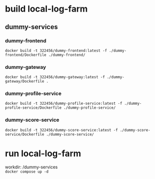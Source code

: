 # build local-log-farm
## dummy-services
### dummy-frontend
`docker build -t 322456/dummy-frontend:latest -f ./dummy-frontend/Dockerfile ./dummy-frontend/`
### dummy-gateway
`docker build -t 322456/dummy-gateway:latest -f ./dummy-gateway/Dockerfile .`
### dummy-profile-service
`docker build -t 322456/dummy-profile-service:latest -f ./dummy-profile-service/Dockerfile ./dummy-profile-service/`
### dummy-score-service
`docker build -t 322456/dummy-score-service:latest -f ./dummy-score-service/Dockerfile ./dummy-score-service/`
# run local-log-farm
workdir: /dummy-services <br>
`docker compose up -d`